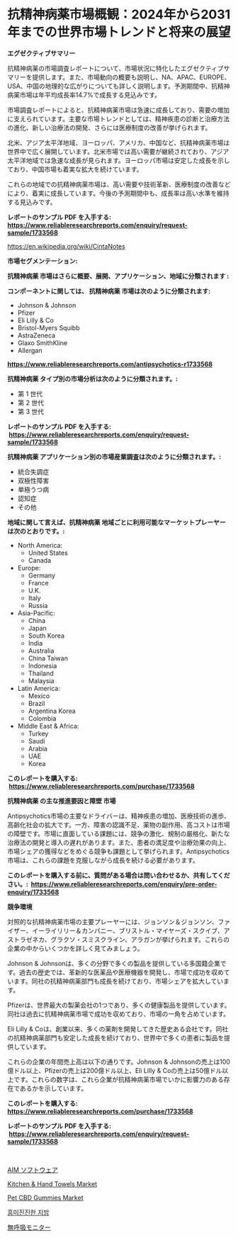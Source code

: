 <p><h1>抗精神病薬市場概観：2024年から2031年までの世界市場トレンドと将来の展望</h1></p><p><strong>エグゼクティブサマリー</strong></p>
<p><p>抗精神病薬の市場調査レポートについて、市場状況に特化したエグゼクティブサマリーを提供します。また、市場動向の概要も説明し、NA、APAC、EUROPE、USA、中国の地理的な広がりについても詳しく説明します。予測期間中、抗精神病薬市場は年平均成長率14.7%で成長する見込みです。</p><p>市場調査レポートによると、抗精神病薬市場は急速に成長しており、需要の増加に支えられています。主要な市場トレンドとしては、精神疾患の診断と治療方法の進化、新しい治療法の開発、さらには医療制度の改善が挙げられます。</p><p>北米、アジア太平洋地域、ヨーロッパ、アメリカ、中国など、抗精神病薬市場は世界中で広く展開しています。北米市場では高い需要が継続されており、アジア太平洋地域では急速な成長が見られます。ヨーロッパ市場は安定した成長を示しており、中国市場も着実な拡大を続けています。</p><p>これらの地域での抗精神病薬市場は、高い需要や技術革新、医療制度の改善などにより、着実に成長しています。今後の予測期間中も、成長率は高い水準を維持する見込みです。</p></p>
<p><strong>レポートのサンプル PDF を入手する: <a href="https://www.reliableresearchreports.com/enquiry/request-sample/1733568">https://www.reliableresearchreports.com/enquiry/request-sample/1733568</a></strong></p>
<p><a href="https://en.wikipedia.org/wiki/CintaNotes">https://en.wikipedia.org/wiki/CintaNotes</a></p>
<p><strong>市場セグメンテーション:</strong></p>
<p><strong> 抗精神病薬 市場はさらに概要、展開、アプリケーション、地域に分類されます :</strong></p>
<p><strong>コンポーネントに関しては、 抗精神病薬 市場は次のように分類されます: &nbsp;</strong></p>
<p><ul><li>Johnson & Johnson</li><li>Pfizer</li><li>Eli Lilly & Co</li><li>Bristol-Myers Squibb</li><li>AstraZeneca</li><li>Glaxo SmithKline</li><li>Allergan</li></ul></p>
<p><strong><a href="https://www.reliableresearchreports.com/antipsychotics-r1733568">https://www.reliableresearchreports.com/antipsychotics-r1733568</a></strong></p>
<p><strong> 抗精神病薬 タイプ別の市場分析は次のように分類されます。:</strong></p>
<p><ul><li>第 1 世代</li><li>第 2 世代</li><li>第 3 世代</li></ul></p>
<p><strong>レポートのサンプル PDF を入手する: &nbsp;<a href="https://www.reliableresearchreports.com/enquiry/request-sample/1733568">https://www.reliableresearchreports.com/enquiry/request-sample/1733568</a></strong></p>
<p><strong> 抗精神病薬 アプリケーション別の市場産業調査は次のように分類されます。:</strong></p>
<p><ul><li>統合失調症</li><li>双極性障害</li><li>単極うつ病</li><li>認知症</li><li>その他</li></ul></p>
<p><strong>地域に関して言えば、抗精神病薬 地域ごとに利用可能なマーケットプレーヤーは次のとおりです。:</strong></p>
<p><ul>
    <li>
        North America:
        <ul>
            <li>United States</li>
            <li>Canada</li>
        </ul>
    </li>
    <li>
        Europe:
        <ul>
            <li>Germany</li>
            <li>France</li>
            <li>U.K.</li>
            <li>Italy</li>
            <li>Russia</li>
        </ul>
    </li>
    <li>
        Asia-Pacific:
        <ul>
            <li>China</li>
            <li>Japan</li>
            <li>South Korea</li>
            <li>India</li>
            <li>Australia</li>
            <li>China Taiwan</li>
            <li>Indonesia</li>
            <li>Thailand</li>
            <li>Malaysia</li>
        </ul>
    </li>
    <li>
        Latin America:
        <ul>
            <li>Mexico</li>
            <li>Brazil</li>
            <li>Argentina Korea</li>
            <li>Colombia</li>
        </ul>
    </li>
    <li>
        Middle East & Africa:
        <ul>
            <li>Turkey</li>
            <li>Saudi</li>
            <li>Arabia</li>
            <li>UAE</li>
            <li>Korea</li>
        </ul>
    </li>
    </ul></p>
<p><strong>このレポートを購入する: &nbsp;<a href="https://www.reliableresearchreports.com/purchase/1733568">https://www.reliableresearchreports.com/purchase/1733568</a></strong></p>
<p><strong>抗精神病薬 の主な推進要因と障壁 市場</strong></p>
<p><p>Antipsychotics市場の主要なドライバーは、精神疾患の増加、医療技術の進歩、高齢化社会の拡大です。一方、障害の認識不足、薬物の副作用、高コストは市場の障壁です。市場に直面している課題には、競争の激化、規制の厳格化、新たな治療法の開発と導入の遅れがあります。また、患者の満足度や治療効果の向上、市場シェアの獲得などをめぐる競争も課題として挙げられます。Antipsychotics市場は、これらの課題を克服しながら成長を続ける必要があります。</p></p>
<p><strong>このレポートを購入する前に、質問がある場合は問い合わせるか、共有してください。:&nbsp; <a href="https://www.reliableresearchreports.com/enquiry/pre-order-enquiry/1733568">https://www.reliableresearchreports.com/enquiry/pre-order-enquiry/1733568</a></strong></p>
<p><strong>競争環境</strong></p>
<p><p>対照的な抗精神病薬市場の主要プレーヤーには、ジョンソン＆ジョンソン、ファイザー、イーライリリー＆カンパニー、ブリストル・マイヤーズ・スクイブ、アストラゼネカ、グラクソ・スミスクライン、アラガンが挙げられます。これらの企業の中からいくつかを詳しく見てみましょう。</p><p>Johnson & Johnsonは、多くの分野で多くの製品を提供している多国籍企業です。過去の歴史では、革新的な医薬品や医療機器を開発し、市場で成功を収めています。同社の抗精神病薬部門も成長を続けており、市場シェアを拡大しています。</p><p>Pfizerは、世界最大の製薬会社の1つであり、多くの健康製品を提供しています。同社は過去に抗精神病薬市場で成功を収めており、市場の一角を占めています。</p><p>Eli Lilly & Coは、創業以来、多くの薬剤を開発してきた歴史ある会社です。同社の抗精神病薬部門も安定した成長を続けており、世界中で多くの患者に製品を提供しています。</p><p>これらの企業の年間売上高は以下の通りです。Johnson & Johnsonの売上は100億ドル以上、Pfizerの売上は200億ドル以上、Eli Lilly & Coの売上は50億ドル以上です。これらの数字は、これら企業が抗精神病薬市場でいかに影響力のある存在であるかを示しています。</p></p>
<p><strong>このレポートを購入する: &nbsp; <a href="https://www.reliableresearchreports.com/purchase/1733568">https://www.reliableresearchreports.com/purchase/1733568</a></strong></p>
<p><strong>レポートのサンプル PDF を入手する: &nbsp;<a href="https://www.reliableresearchreports.com/enquiry/request-sample/1733568">https://www.reliableresearchreports.com/enquiry/request-sample/1733568</a></strong><strong></strong></p>
<p>&nbsp;</p>
<p><p><a href="https://github.com/TerrellConn/Market-Research-Report-List-2/blob/main/5254046185817.md">AIM ソフトウェア</a></p><p><a href="https://medium.com/@luke.wilson7856/kitchen-hand-towels-market-analysis-report-global-insights-by-region-type-cloth-based-243d0700e800">Kitchen & Hand Towels Market</a></p><p><a href="https://github.com/mgbcqzvq83/Market-Research-Report-List-1/blob/main/pet-cbd-gummies-market.md">Pet CBD Gummies Market</a></p><p><a href="https://github.com/LuckeyCorbin/Market-Research-Report-List-1/blob/main/58076771172.md">흥미진진한 지방</a></p><p><a href="https://github.com/RandallRunte2023/Market-Research-Report-List-2/blob/main/2231984185818.md">無呼吸モニター</a></p></p>